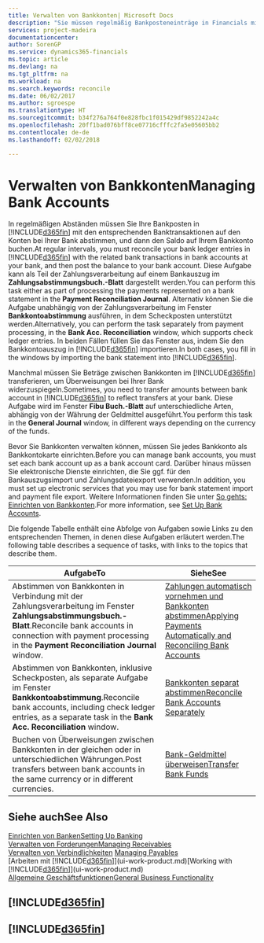 ```yaml
---
title: Verwalten von Bankkonten| Microsoft Docs
description: "Sie müssen regelmäßig Bankposteneinträge in Financials mit den verknüpften Banktransaktionen in Ihren Bankkonten abstimmen."
services: project-madeira
documentationcenter: 
author: SorenGP
ms.service: dynamics365-financials
ms.topic: article
ms.devlang: na
ms.tgt_pltfrm: na
ms.workload: na
ms.search.keywords: reconcile
ms.date: 06/02/2017
ms.author: sgroespe
ms.translationtype: HT
ms.sourcegitcommit: b34f276a764f0e828fbc1f015429df9852242a4c
ms.openlocfilehash: 20ff1bad076bff8ce07716cfffc2fa5e05605bb2
ms.contentlocale: de-de
ms.lasthandoff: 02/02/2018

---
```

# <a name="managing-bank-accounts"></a><span data-ttu-id="8f534-103">Verwalten von Bankkonten</span><span class="sxs-lookup"><span data-stu-id="8f534-103">Managing Bank Accounts</span></span>
<span data-ttu-id="8f534-104">In regelmäßigen Abständen müssen Sie Ihre Bankposten in [!INCLUDE[d365fin](includes/d365fin_md.md)] mit den entsprechenden Banktransaktionen auf den Konten bei Ihrer Bank abstimmen, und dann den Saldo auf Ihrem Bankkonto buchen.</span><span class="sxs-lookup"><span data-stu-id="8f534-104">At regular intervals, you must reconcile your bank ledger entries in [!INCLUDE[d365fin](includes/d365fin_md.md)] with the related bank transactions in bank accounts at your bank, and then post the balance to your bank account.</span></span> <span data-ttu-id="8f534-105">Diese Aufgabe kann als Teil der Zahlungsverarbeitung auf einem Bankauszug im **Zahlungsabstimmungsbuch.-Blatt** dargestellt werden.</span><span class="sxs-lookup"><span data-stu-id="8f534-105">You can perform this task either as part of processing the payments represented on a bank statement in the **Payment Reconciliation Journal**.</span></span> <span data-ttu-id="8f534-106">Alternativ können Sie die Aufgabe unabhängig von der Zahlungsverarbeitung im Fenster **Bankkontoabstimmung** ausführen, in dem Scheckposten unterstützt werden.</span><span class="sxs-lookup"><span data-stu-id="8f534-106">Alternatively, you can perform the task separately from payment processing, in the **Bank Acc. Reconciliation** window, which supports check ledger entries.</span></span> <span data-ttu-id="8f534-107">In beiden Fällen füllen Sie das Fenster aus, indem Sie den Bankkontoauszug in [!INCLUDE[d365fin](includes/d365fin_md.md)] importieren.</span><span class="sxs-lookup"><span data-stu-id="8f534-107">In both cases, you fill in the windows by importing the bank statement into [!INCLUDE[d365fin](includes/d365fin_md.md)].</span></span>

<span data-ttu-id="8f534-108">Manchmal müssen Sie Beträge zwischen Bankkonten im [!INCLUDE[d365fin](includes/d365fin_md.md)] transferieren, um Überweisungen bei Ihrer Bank widerzuspiegeln.</span><span class="sxs-lookup"><span data-stu-id="8f534-108">Sometimes, you need to transfer amounts between bank account in [!INCLUDE[d365fin](includes/d365fin_md.md)] to reflect transfers at your bank.</span></span> <span data-ttu-id="8f534-109">Diese Aufgabe wird im Fenster **Fibu Buch.-Blatt** auf unterschiedliche Arten, abhängig von der Währung der Geldmittel ausgeführt.</span><span class="sxs-lookup"><span data-stu-id="8f534-109">You perform this task in the **General Journal** window, in different ways depending on the currency of the funds.</span></span>

<span data-ttu-id="8f534-110">Bevor Sie Bankkonten verwalten können, müssen Sie jedes Bankkonto als Bankkontokarte einrichten.</span><span class="sxs-lookup"><span data-stu-id="8f534-110">Before you can manage bank accounts, you must set each bank account up as a bank account card.</span></span> <span data-ttu-id="8f534-111">Darüber hinaus müssen Sie elektronische Dienste einrichten, die Sie ggf. für den Bankauszugsimport und Zahlungsdateiexport verwenden.</span><span class="sxs-lookup"><span data-stu-id="8f534-111">In addition, you must set up electronic services that you may use for bank statement import and payment file export.</span></span> <span data-ttu-id="8f534-112">Weitere Informationen finden Sie unter [So gehts: Einrichten von Bankkonten](bank-setup-banking.md).</span><span class="sxs-lookup"><span data-stu-id="8f534-112">For more information, see [Set Up Bank Accounts](bank-setup-banking.md).</span></span>

<span data-ttu-id="8f534-113">Die folgende Tabelle enthält eine Abfolge von Aufgaben sowie Links zu den entsprechenden Themen, in denen diese Aufgaben erläutert werden.</span><span class="sxs-lookup"><span data-stu-id="8f534-113">The following table describes a sequence of tasks, with links to the topics that describe them.</span></span>

| <span data-ttu-id="8f534-114">Aufgabe</span><span class="sxs-lookup"><span data-stu-id="8f534-114">To</span></span> | <span data-ttu-id="8f534-115">Siehe</span><span class="sxs-lookup"><span data-stu-id="8f534-115">See</span></span> |
| --- | --- |
| <span data-ttu-id="8f534-116">Abstimmen von Bankkonten in Verbindung mit der Zahlungsverarbeitung im Fenster **Zahlungsabstimmungsbuch.-Blatt**.</span><span class="sxs-lookup"><span data-stu-id="8f534-116">Reconcile bank accounts in connection with payment processing in the **Payment Reconciliation Journal** window.</span></span> |[<span data-ttu-id="8f534-117">Zahlungen automatisch vornehmen und Bankkonten abstimmen</span><span class="sxs-lookup"><span data-stu-id="8f534-117">Applying Payments Automatically and Reconciling Bank Accounts</span></span>](receivables-apply-payments-auto-reconcile-bank-accounts.md) |
| <span data-ttu-id="8f534-118">Abstimmen von Bankkonten, inklusive Scheckposten, als separate Aufgabe im Fenster **Bankkontoabstimmung**.</span><span class="sxs-lookup"><span data-stu-id="8f534-118">Reconcile bank accounts, including check ledger entries, as a separate task in the **Bank Acc. Reconciliation** window.</span></span> |[<span data-ttu-id="8f534-119">Bankkonten separat abstimmen</span><span class="sxs-lookup"><span data-stu-id="8f534-119">Reconcile Bank Accounts Separately</span></span>](bank-how-reconcile-bank-accounts-separately.md) |
| <span data-ttu-id="8f534-120">Buchen von Überweisungen zwischen Bankkonten in der gleichen oder in unterschiedlichen Währungen.</span><span class="sxs-lookup"><span data-stu-id="8f534-120">Post transfers between bank accounts in the same currency or in different currencies.</span></span> |[<span data-ttu-id="8f534-121">Bank-Geldmittel überweisen</span><span class="sxs-lookup"><span data-stu-id="8f534-121">Transfer Bank Funds</span></span>](bank-how-transfer-bank-funds.md) |

## <a name="see-also"></a><span data-ttu-id="8f534-122">Siehe auch</span><span class="sxs-lookup"><span data-stu-id="8f534-122">See Also</span></span>
[<span data-ttu-id="8f534-123">Einrichten von Banken</span><span class="sxs-lookup"><span data-stu-id="8f534-123">Setting Up Banking</span></span>](bank-setup-banking.md)  
[<span data-ttu-id="8f534-124">Verwalten von Forderungen</span><span class="sxs-lookup"><span data-stu-id="8f534-124">Managing Receivables</span></span>](receivables-manage-receivables.md)  
<span data-ttu-id="8f534-125">[Verwalten von Verbindlichkeiten](payables-manage-payables.md)  </span><span class="sxs-lookup"><span data-stu-id="8f534-125">[Managing Payables](payables-manage-payables.md)  </span></span>  
<span data-ttu-id="8f534-126">[Arbeiten mit [!INCLUDE[d365fin](includes/d365fin_md.md)]](ui-work-product.md)</span><span class="sxs-lookup"><span data-stu-id="8f534-126">[Working with [!INCLUDE[d365fin](includes/d365fin_md.md)]](ui-work-product.md)</span></span>  
[<span data-ttu-id="8f534-127">Allgemeine Geschäftsfunktionen</span><span class="sxs-lookup"><span data-stu-id="8f534-127">General Business Functionality</span></span>](ui-across-business-areas.md)  

## [!INCLUDE[d365fin](includes/free_trial_md.md)]  
## [!INCLUDE[d365fin](includes/training_link_md.md)]

